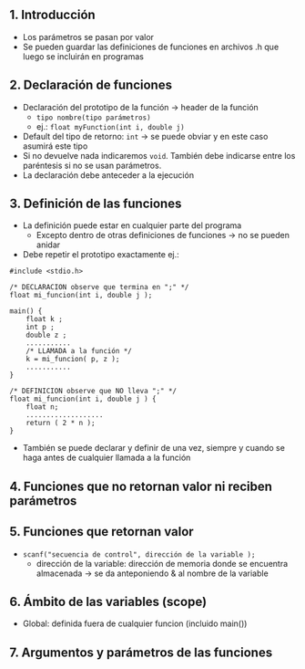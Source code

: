 ## 1. Introducción
- Los parámetros se pasan por valor
- Se pueden guardar las definiciones de funciones en archivos .h que luego se incluirán en programas
## 2. Declaración de funciones
- Declaración del prototipo de la función -> header de la función
	- `tipo nombre(tipo parámetros)`
	- ej.: `float myFunction(int i, double j)`
- Default del tipo de retorno: `int` -> se puede obviar y en este caso asumirá este tipo
- Si no devuelve nada indicaremos `void`. También debe indicarse entre los paréntesis si no se usan parámetros.
- La declaración debe anteceder a la ejecución
## 3. Definición de las funciones
- La definición puede estar en cualquier parte del programa 
	- Excepto dentro de otras definiciones de funciones -> no se pueden anidar
- Debe repetir el prototipo exactamente
ej.: 
```
#include <stdio.h>

/* DECLARACION observe que termina en ";" */
float mi_funcion(int i, double j ); 

main() {
    float k ;
    int p ;
	double z ;
	...........
	/* LLAMADA a la función */
	k = mi_funcion( p, z ); 
	...........
}

/* DEFINICION observe que NO lleva ";" */
float mi_funcion(int i, double j ) {
	float n;
	...................
	return ( 2 * n );
}

```
- También se puede declarar y definir de una vez, siempre y cuando se haga antes de cualquier llamada a la función
## 4. Funciones que no retornan valor ni reciben parámetros
## 5. Funciones que retornan valor
- `scanf("secuencia de control", dirección de la variable );`
	- dirección de la variable: dirección de memoria donde se encuentra almacenada -> se da anteponiendo & al nombre de la variable
## 6. Ámbito de las variables (scope)
- Global: definida fuera de cualquier funcion (incluido main())
## 7. Argumentos y parámetros de las funciones
